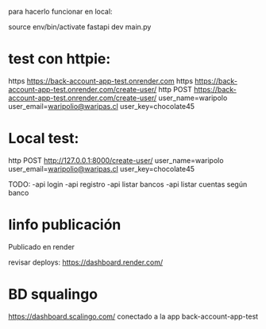para hacerlo funcionar en local:

source env/bin/activate
fastapi dev main.py

# test con httpie:
https https://back-account-app-test.onrender.com
https https://back-account-app-test.onrender.com/create-user/
http POST https://back-account-app-test.onrender.com/create-user/ user_name=waripolo user_email=waripolio@waripas.cl user_key=chocolate45

# Local test:
http POST http://127.0.0.1:8000/create-user/ user_name=waripolo user_email=waripolio@waripas.cl user_key=chocolate45

TODO:
-api login
-api registro
-api listar bancos
-api listar cuentas según banco

# Iinfo publicación

Publicado en render

revisar deploys:
https://dashboard.render.com/

# BD squalingo
https://dashboard.scalingo.com/
conectado a la app back-account-app-test

